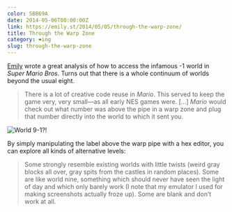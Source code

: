 ```yaml
---
color: 5BB69A
date: 2014-05-06T00:00:00Z
link: https://emily.st/2014/05/05/through-the-warp-zone/
title: Through the Warp Zone
category: ❤ing
slug: through-the-warp-zone
---
```


[Emily] wrote a great analysis of how to access the infamous -1 world in _Super
Mario Bros_. Turns out that there is a whole continuum of worlds beyond the
usual eight.

> There is a lot of creative code reuse in _Mario_. This served to keep the game
> very, very small—as all early NES games were. […] _Mario_ would check out what
> number was above the pipe in a warp zone and plug that number directly into
> the world to which it sent you.

<div class="image">
    <img src="/img/mario.png" alt="World 9-1?!">
</div>

By simply manipulating the label above the warp pipe with a hex editor, you can
explore all kinds of alternative levels:

> Some strongly resemble existing worlds with little twists (weird gray blocks
> all over, gray spits from the castles in random places). Some are like world
> nine, something which should never have seen the light of day and which only
> barely work (I note that my emulator I used for making screenshots actually
> froze up). Some are blank and don’t work at all.

[emily]: https://twitter.com/emilyst

